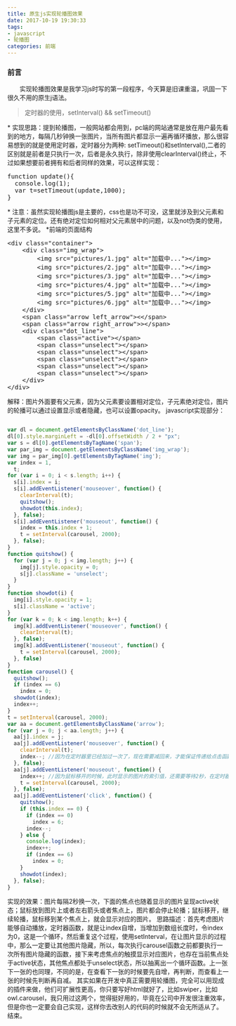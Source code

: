```yaml
---
title: 原生js实现轮播图效果
date: 2017-10-19 19:30:33
tags:
- javascript
- 轮播图
categories: 前端
---
```

### 前言 ###
&emsp;&emsp;实现轮播图效果是我学习js时写的第一段程序，今天算是旧课重温，巩固一下很久不用的原生j语法。

> 定时器的使用，setInterval()  &&  setTimeout()
<p hidden><!--more--></p>
* 实现思路：提到轮播图，一般网站都会用到，pc端的网站通常是放在用户最先看到的地方，每隔几秒钟换一张图片，当所有图片都显示一遍再循环播放，那么很容易想到的就是使用定时器，定时器分为两种:
setTimeout()和setInterval(),二者的区别就是前者是只执行一次，后者是永久执行，除非使用clearInterval()终止，不过如果想要前者拥有和后者同样的效果，可以这样实现：
<pre>
function update(){
  console.log(1);
  var t=setTimeout(update,1000);
}
</pre>
* 注意：虽然实现轮播图js是主要的，css也是功不可没，这里就涉及到父元素和子元素的定位。还有绝对定位如何相对父元素居中的问题，以及not伪类的使用，这里不多说。
*前端的页面结构
<pre>
&lt;div class="container">
    &lt;div class="img_wrap">
        &lt;img src="pictures/1.jpg" alt="加载中...">&lt;/img>
        &lt;img src="pictures/2.jpg" alt="加载中...">&lt;/img>
        &lt;img src="pictures/3.jpg" alt="加载中...">&lt;/img>
        &lt;img src="pictures/4.jpg" alt="加载中...">&lt;/img>
        &lt;img src="pictures/5.jpg" alt="加载中...">&lt;/img>
        &lt;img src="pictures/6.jpg" alt="加载中...">&lt;/img>
    &lt;/div>
    &lt;span class="arrow left_arrow">&lt;&lt;/span>
    &lt;span class="arrow right_arrow">&gt;&lt;/span>
    &lt;div class="dot_line">
        &lt;span class="active">&lt;/span>
        &lt;span class="unselect">&lt;/span>
        &lt;span class="unselect">&lt;/span>
        &lt;span class="unselect">&lt;/span>
        &lt;span class="unselect">&lt;/span>
        &lt;span class="unselect">&lt;/span>
    &lt;/div>
&lt;/div>
</pre>

解释：图片外面要有父元素，因为父元素要设置相对定位，子元素绝对定位，图片的轮播可以通过设置显示或者隐藏，也可以设置opacity。
javascript实现部分：

``` javascript

var dl = document.getElementsByClassName('dot_line');
dl[0].style.marginLeft = -dl[0].offsetWidth / 2 + "px";
var s = dl[0].getElementsByTagName('span');
var par_img = document.getElementsByClassName('img_wrap');
var img = par_img[0].getElementsByTagName('img');
var index = 1,
  t;
for (var i = 0; i < s.length; i++) {
  s[i].index = i;
  s[i].addEventListener('mouseover', function() {
    clearInterval(t);
    quitshow();
    showdot(this.index);
  }, false);
  s[i].addEventListener('mouseout', function() {
    index = this.index + 1;
    t = setInterval(carousel, 2000);
  }, false);
}
function quitshow() {
  for (var j = 0; j < img.length; j++) {
    img[j].style.opacity = 0;
    s[j].className = 'unselect';
  }
}
function showdot(i) {
  img[i].style.opacity = 1;
  s[i].className = 'active';
}
for (var k = 0; k < img.length; k++) {
  img[k].addEventListener('mouseover', function() {
    clearInterval(t);
  }, false);
  img[k].addEventListener('mouseout', function() {
    t = setInterval(carousel, 2000);
  }, false)
}
function carousel() {
  quitshow();
  if (index == 6)
    index = 0;
  showdot(index);
  index++;
}
t = setInterval(carousel, 2000);
var aa = document.getElementsByClassName('arrow');
for (var j = 0; j < aa.length; j++) {
  aa[j].index = j;
  aa[j].addEventListener('mouseover', function() {
    clearInterval(t);
    index--; //因为在定时器里已经加过一次了，现在需要减回来，才能保证传递给点击函数的索引值是当前显示图片的索引
  }, false);
  aa[j].addEventListener('mouseout', function() {
    index++; //因为鼠标移开的时候，此时显示的图片的索引值，还需要等待2秒，在定时器里才能够执行，相当于是4秒后才显示下一张
    t = setInterval(carousel, 2000);
  }, false);
  aa[j].addEventListener('click', function() {
    quitshow();
    if (this.index == 0) {
      if (index == 0)
        index = 6;
      index--;
    } else {
      console.log(index);
      index++;
      if (index == 6)
        index = 0;
    }
    showdot(index);
  }, false);
}

```
实现的效果：图片每隔2秒换一次，下面的焦点也随着显示的图片呈现active状态；鼠标放到图片上或者左右箭头或者焦点上，图片都会停止轮播；鼠标移开，继续轮播，鼠标移到某个焦点上，就会显示对应的图片。
思路描述：首先考虑图片能够自动播放，定时器函数，就是让index自增，当增加到数组长度时，令index为0，这是一个循环，然后重复这个过程，使用setInterval，在让图片显示的过程中，那么一定要让其他图片隐藏，所以，每次执行carousel函数之前都要执行一次所有图片隐藏的函数，接下来考虑焦点的触摸显示对应图片，也存在当前焦点处于active状态，其他焦点都处于unselect状态，所以抽离出一个循环函数。上一张下一张的也同理，不同的是，在查看下一张的时候要先自增，再判断，而查看上一张的时候先判断再自减。
其实如果在开发中真正需要用轮播图，完全可以用现成的插件来做，他们可扩展性更高，你只要写好html就好了，比如swiper，比如owl.carousel，我只用过这两个，觉得挺好用的，毕竟在公司中开发很注重效率，但是你也一定要会自己实现，这样你去改别人的代码的时候就不会无所适从了。
结束。
